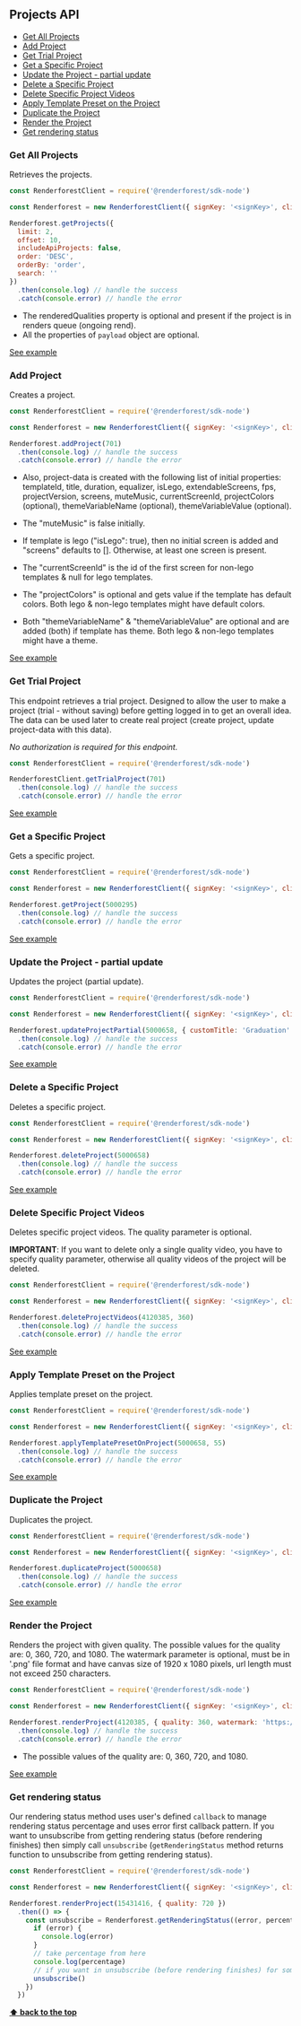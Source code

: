 ## Projects API

  - [Get All Projects](#get-all-projects)
  - [Add Project](#add-project)
  - [Get Trial Project](#get-trial-project)
  - [Get a Specific Project](#get-a-specific-project)
  - [Update the Project - partial update](#update-the-project---partial-update)
  - [Delete a Specific Project](#delete-a-specific-project)
  - [Delete Specific Project Videos](#delete-specific-project-videos)
  - [Apply Template Preset on the Project](#apply-template-preset-on-the-project)
  - [Duplicate the Project](#duplicate-the-project)
  - [Render the Project](#render-the-project)
  - [Get rendering status](#get-rendering-status)

### Get All Projects

Retrieves the projects.
```js
const RenderforestClient = require('@renderforest/sdk-node')

const Renderforest = new RenderforestClient({ signKey: '<signKey>', clientId: -1 })

Renderforest.getProjects({
  limit: 2,
  offset: 10,
  includeApiProjects: false,
  order: 'DESC',
  orderBy: 'order',
  search: ''
})
  .then(console.log) // handle the success
  .catch(console.error) // handle the error
```
- The renderedQualities property is optional and present if the project is in renders queue (ongoing rend).
- All the properties of `payload` object are optional.

[See example](/samples/projects/get-projects.js)


### Add Project

Creates a project.
```js
const RenderforestClient = require('@renderforest/sdk-node')

const Renderforest = new RenderforestClient({ signKey: '<signKey>', clientId: -1 })

Renderforest.addProject(701)
  .then(console.log) // handle the success
  .catch(console.error) // handle the error
```
- Also, project-data is created with the following list of initial properties: 
  templateId, title, duration, equalizer, isLego, extendableScreens, fps, projectVersion, screens, muteMusic, 
  currentScreenId, projectColors (optional), themeVariableName (optional), themeVariableValue (optional).


- The "muteMusic" is false initially. 
- If template is lego ("isLego": true), then no initial screen is added and "screens" defaults to []. Otherwise, at least one screen is present. 
- The "currentScreenId" is the id of the first screen for non-lego templates & null for lego templates. 
- The "projectColors" is optional and gets value if the template has default colors. Both lego & non-lego templates might have default colors.
- Both "themeVariableName" & "themeVariableValue" are optional and are added (both) if template has theme. Both lego & non-lego templates might have a theme. 

[See example](/samples/projects/add-project.js)


### Get Trial Project

This endpoint retrieves a trial project. Designed to allow the user to make a project (trial - without saving) before
 getting logged in to get an overall idea.
The data can be used later to create real project (create project, update project-data with this data).

_No authorization is required for this endpoint._
```js
const RenderforestClient = require('@renderforest/sdk-node')

RenderforestClient.getTrialProject(701)
  .then(console.log) // handle the success
  .catch(console.error) // handle the error

```
[See example](/samples/projects/get-trial-project.js)


### Get a Specific Project

Gets a specific project.
```js
const RenderforestClient = require('@renderforest/sdk-node')

const Renderforest = new RenderforestClient({ signKey: '<signKey>', clientId: -1 })

Renderforest.getProject(5000295)
  .then(console.log) // handle the success
  .catch(console.error) // handle the error
```
[See example](/samples/projects/get-project.js)


### Update the Project - partial update

Updates the project (partial update).
```js
const RenderforestClient = require('@renderforest/sdk-node')

const Renderforest = new RenderforestClient({ signKey: '<signKey>', clientId: -1 })

Renderforest.updateProjectPartial(5000658, { customTitle: 'Graduation' })
  .then(console.log) // handle the success
  .catch(console.error) // handle the error
```
[See example](/samples/projects/update-project-partial.js)


### Delete a Specific Project

Deletes a specific project.
```js
const RenderforestClient = require('@renderforest/sdk-node')

const Renderforest = new RenderforestClient({ signKey: '<signKey>', clientId: -1 })

Renderforest.deleteProject(5000658)
  .then(console.log) // handle the success
  .catch(console.error) // handle the error

```
[See example](/samples/projects/delete-project.js)


### Delete Specific Project Videos

Deletes specific project videos. The quality parameter is optional.

**IMPORTANT**: If you want to delete only a single quality video, you have to specify quality parameter, 
otherwise all quality videos of the project will be deleted.

```js
const RenderforestClient = require('@renderforest/sdk-node')

const Renderforest = new RenderforestClient({ signKey: '<signKey>', clientId: -1 })

Renderforest.deleteProjectVideos(4120385, 360)
  .then(console.log) // handle the success
  .catch(console.error) // handle the error
```
[See example](/samples/projects/delete-project-videos.js)


### Apply Template Preset on the Project

Applies template preset on the project.
```js
const RenderforestClient = require('@renderforest/sdk-node')

const Renderforest = new RenderforestClient({ signKey: '<signKey>', clientId: -1 })

Renderforest.applyTemplatePresetOnProject(5000658, 55)
  .then(console.log) // handle the success
  .catch(console.error) // handle the error
```
[See example](/samples/projects/apply-template-preset-on-project.js)


### Duplicate the Project

Duplicates the project.
```js
const RenderforestClient = require('@renderforest/sdk-node')

const Renderforest = new RenderforestClient({ signKey: '<signKey>', clientId: -1 })

Renderforest.duplicateProject(5000658)
  .then(console.log) // handle the success
  .catch(console.error) // handle the error
```
[See example](/samples/projects/duplicate-project.js)


### Render the Project

Renders the project with given quality. The possible values for the quality are: 0, 360, 720, and 1080. 
The watermark parameter is optional, must be in '.png' file format and have canvas size of 1920 x 1080 pixels,
url length must not exceed 250 characters.

```js
const RenderforestClient = require('@renderforest/sdk-node')

const Renderforest = new RenderforestClient({ signKey: '<signKey>', clientId: -1 })

Renderforest.renderProject(4120385, { quality: 360, watermark: 'https://example.com/watermark.png' })
  .then(console.log) // handle the success
  .catch(console.error) // handle the error

```
- The possible values of the quality are: 0, 360, 720, and 1080.

[See example](/samples/projects/render-project.js)


### Get rendering status

Our rendering status method uses user's defined `callback` to manage rendering status percentage 
and uses error first callback pattern. If you want to unsubscribe from getting rendering status
(before rendering finishes) then simply call 
`unsubscribe` (`getRenderingStatus` method returns function to unsubscribe from getting rendering status).

```js
const RenderforestClient = require('@renderforest/sdk-node')

const Renderforest = new RenderforestClient({ signKey: '<signKey>', clientId: -1 })

Renderforest.renderProject(15431416, { quality: 720 })
  .then(() => {
    const unsubscribe = Renderforest.getRenderingStatus((error, percentage) => {
      if (error) {
        console.log(error)
      }
      // take percentage from here
      console.log(percentage)
      // if you want in unsubscribe (before rendering finishes) for some reason, then simply call unsubscribe
      unsubscribe()
    })
  })
```

**[⬆ back to the top](#projects-api)**
